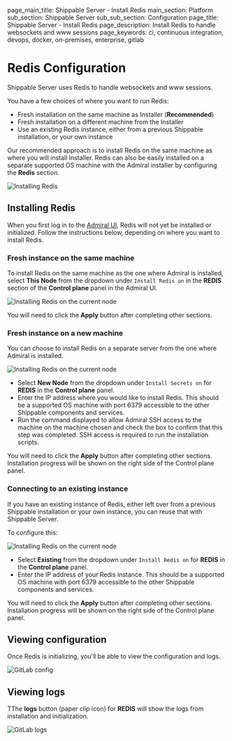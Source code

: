page_main_title: Shippable Server - Install Redis
main_section: Platform
sub_section: Shippable Server
sub_sub_section: Configuration
page_title: Shippable Server - Install Redis
page_description: Install Redis to handle websockets and www sessions
page_keywords: ci, continuous integration, devops, docker, on-premises, enterprise, gitlab


# Redis Configuration

Shippable Server uses Redis to handle websockets and www sessions.

You have a few choices of where you want to run Redis:

* Fresh installation on the same machine as Installer (**Recommended**)
* Fresh installation on a different machine from the Installer
* Use an existing Redis instance, either from a previous Shippable installation, or your own instance

Our recommended approach is to install Redis on the same machine as where you will install Installer. Redis can also be easily installed on a separate supported OS machine with the Admiral installer by configuring the **Redis** section.

<img src="/images/platform/server/admiral-redis-config.png" alt="Installing Redis">


## Installing Redis

When you first log in to the [Admiral UI](/platform/server/install/#the-admiral-ui), Redis will not yet be installed or initialized. Follow the instructions below, depending on where you want to install Redis.

### Fresh instance on the same machine

To install Redis on the same machine as the one where Admiral is installed, select  **This Node** from the dropdown under `Install Redis on` in the **REDIS** section of the **Control plane** panel in the Admiral UI.

<img src="/images/platform/server/redis-this-node.png" alt="Installing Redis on the current node">

You will need to click the **Apply** button after completing other sections.

### Fresh instance on a new machine

You can choose to install Redis on a separate server from the one where Admiral is installed.

<img src="/images/platform/server/redis-new-node.png" alt="Installing Redis on the current node">

- Select **New Node** from the dropdown under `Install Secrets on` for **REDIS** in the **Control plane** panel.
- Enter the IP address where you would like to install Redis.  This should be a supported OS machine with port 6379 accessible to the other Shippable components and services.
- Run the command displayed to allow Admiral SSH access to the machine on the machine chosen and check the box to confirm that this step was completed.  SSH access is required to run the installation scripts.

You will need to click the **Apply** button after completing other sections. Installation progress will be shown on the right side of the Control plane panel.

### Connecting to an existing instance

If you have an existing instance of Redis, either left over from a previous Shippable installation or your own instance, you can reuse that with Shippable Server.

To configure this:

<img src="/images/platform/server/redis-existing.png" alt="Installing Redis on the current node">

- Select **Existing** from the dropdown under `Install Redis on` for **REDIS** in the **Control plane** panel.
- Enter the IP address of your Redis instance.  This should be a supported OS machine with port 6379 accessible to the other Shippable components and services.

You will need to click the **Apply** button after completing other sections. Installation progress will be shown on the right side of the Control plane panel.

## Viewing configuration

Once Redis is initializing, you'll be able to view the configuration and logs.

<img src="/images/platform/admiral/admiral-redis-config.png" alt="GitLab config">

## Viewing logs

TThe **logs** button (paper clip icon) for **REDIS** will show the logs from installation and initialization.

<img src="/images/platform/admiral/admiral-redis-logs.png" alt="GitLab logs">
